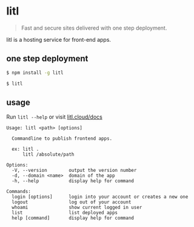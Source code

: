 # litl

> Fast and secure sites delivered with one step deployment.

litl is a hosting service for front-end apps.

## one step deployment

```sh
$ npm install -g litl

$ litl
```

## usage

Run `litl --help` or visit [litl.cloud/docs](https://litl.cloud/docs)

```
Usage: litl <path> [options]

  Commandline to publish frontend apps.

  ex: litl .
      litl /absolute/path

Options:
  -V, --version        output the version number
  -d, --domain <name>  domain of the app
  -h, --help           display help for command

Commands:
  login [options]      login into your account or creates a new one
  logout               log out of your account
  whoami               show current logged in user
  list                 list deployed apps
  help [command]       display help for command

```
